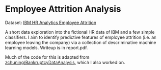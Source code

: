 # Employee Attrition Analysis

Dataset: [IBM HR Analytics Employee Attrition](https://www.kaggle.com/pavansubhasht/ibm-hr-analytics-attrition-dataset)

A short data exploration into the fictional HR data of IBM and a few simple classifiers. I aim to identify predictive features of employee attrition (i.e. an employee leaving the company) via a collection of descriminative machine learning models. Writeup is in report.pdf.

Much of the code for this is adapted from [zchuning/BankruptcyDataAnalysis](https://github.com/zchuning/BankruptcyDataAnalysis), which I also worked on.